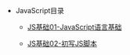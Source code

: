 - JavaScript目录
  - [JS基础01-JavaScript语言基础](JS基础01-JavaScript语言基础.md)
  
  - [JS基础02-初写JS脚本](JS基础02-初写JS脚本)
  
    

